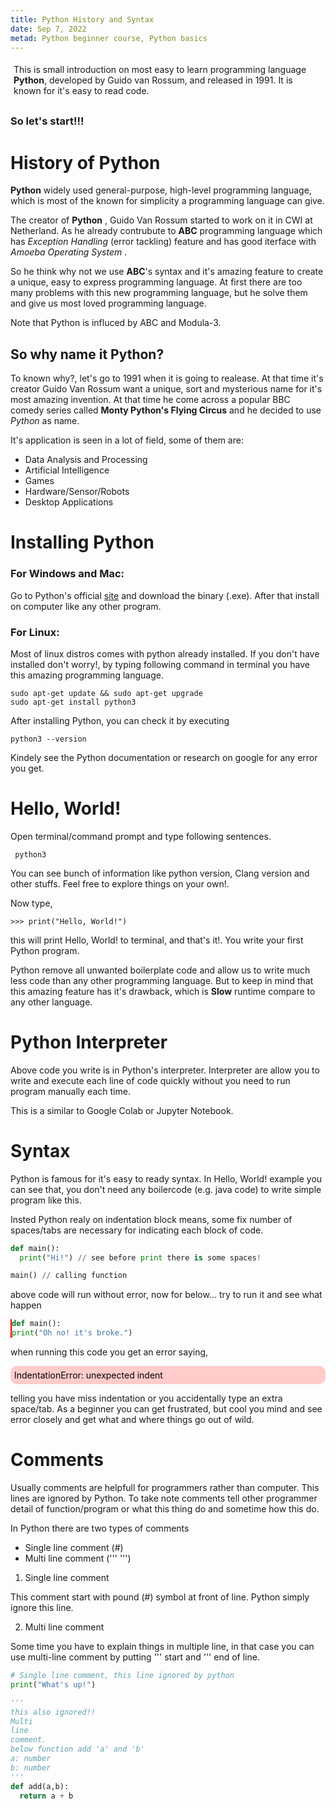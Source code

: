 ```yaml
---
title: Python History and Syntax
date: Sep 7, 2022
metad: Python beginner course, Python basics
---
```


<script>
  import 'prism-themes/themes/prism-shades-of-purple.css'
  import CodeBox from '$lib/components/CodeBox.svelte'
  import Note from '$lib/components/Note.svelte'
  import Breaker from '$lib/components/Breaker.svelte'
  import pythonInter from './assets/python-interpreter.jpg'
</script>


<div style="box-shadow: 0 5px 12px 0 rgba(255,255,255,0.4); padding: 5px; border-radius: 13px; margin-bottom: 25px">
This is small introduction on most easy to learn programming language <strong>Python</strong>, developed by Guido van Rossum, and released in 1991. It is known for it's easy to read code. 
</div>

### So let's start!!!

<Breaker />

# History of Python 

**Python** widely used general-purpose, high-level programming language, which is most of the known for simplicity a programming language can give.

The creator of **Python** , Guido Van Rossum started to work on it in CWI at Netherland. As he already contrubute to **ABC** programming language which has *Exception Handling* (error tackling) feature and has good iterface with *Amoeba Operating System* .

So he think why not we use **ABC**'s syntax and it's amazing feature to create a unique, easy to express programming language. At first there are too many problems with this new programming language, but he solve them and give us most loved programming language.

<Note>
Note that Python is influced by ABC and Modula-3.</Note>

<br>
<Breaker />

## So why name it Python?

To known why?, let's go to 1991 when it is going to realease. At that time it's creator Guido Van Rossum want a unique, sort and mysterious name for it's most amazing invention. At that time he come across a popular BBC comedy series called **Monty Python's Flying Circus** and he decided to use *Python* as name.

<Breaker />

It's application is seen in a lot of field, some of them are: 

 - Data Analysis and Processing
 - Artificial Intelligence
 - Games
 - Hardware/Sensor/Robots
 - Desktop Applications

<Breaker />

# Installing Python 

### For Windows and Mac:

  Go to Python's official [site](https://www.python.org) and download the binary (.exe). After that install on computer like any other program.


### For Linux:

  Most of linux distros comes with python already installed. If you don't have installed don't worry!, by typing following command in terminal you have this amazing programming language.

<CodeBox />

  ```linux
sudo apt-get update && sudo apt-get upgrade
sudo apt-get install python3

  ```

After installing Python, you can check it by executing 

<CodeBox />

  ```linux
python3 --version
  ```

<Note>
Kindely see the Python documentation or research on google for any error you get.
</Note>

<br>

<Breaker />

# Hello, World!

Open terminal/command prompt and type following sentences.

<CodeBox />

```
 python3
```

You can see bunch of information  like python version, Clang version and other stuffs. Feel free to explore things on your own!.

Now type,

<CodeBox />

```
>>> print("Hello, World!")
```

this will print Hello, World! to terminal, and that's it!. You write your first Python program.

<Note>
Python remove all unwanted boilerplate code and allow us to write much less code than any other programming language. But to keep in mind that this amazing feature has it's drawback, which is <strong>Slow</strong> runtime compare to any other language.
</Note>


<br>

<Breaker />

# Python Interpreter

Above code you write is in Python's interpreter. Interpreter are allow you to write and execute each line of code quickly without you need to run program manually each time.

This is a similar to Google Colab or Jupyter Notebook.


<Breaker />

# Syntax

Python is famous for it's easy to ready syntax. In Hello, World!
example you can see that, you don't need any boilercode (e.g. java code) to write simple program like this.

Insted Python realy on indentation block means, some fix number of spaces/tabs are necessary for indicating each block of code.

<CodeBox />

```python 
def main():
  print("Hi!") // see before print there is some spaces!

main() // calling function
```

above code will run without error, now for below... try to run it and see what happen

<div style="border-left: 2px solid red; background-color: lightred">

```python
def main():
print("Oh no! it's broke.")
```

</div>

when running this code you get an error saying, 

<div style="background-color: #FFCCCB; border: 2px solid #FFCCCB; padding: 4px; border-radius: 10px; color: black;">
IndentationError: unexpected indent
</div>

telling you have miss indentation or you accidentally type an extra space/tab. As a beginner you can get frustrated, but cool you mind and see error closely and get what and where things go out of wild.

<Breaker />

# Comments

Usually comments are helpfull for programmers rather than computer. This lines are ignored by Python. To take note comments tell other programmer detail of function/program or what this thing do and sometime how this do.


In Python there are two types of comments

  - Single line comment (#)
  - Multi line comment ('''  ''')

1. Single line comment

This comment start with pound (#) symbol at front of line. Python simply ignore this line.


2. Multi line comment

Some time you have to explain things in multiple line, in that case you can use multi-line comment by putting ''' start and ''' end of line.

<CodeBox />

```python
# Single line comment, this line ignored by python
print("What's up!")

'''
this also ignored!!
Multi
line 
comment.
below function add 'a' and 'b'
a: number
b: number
'''
def add(a,b):
  return a + b
```
